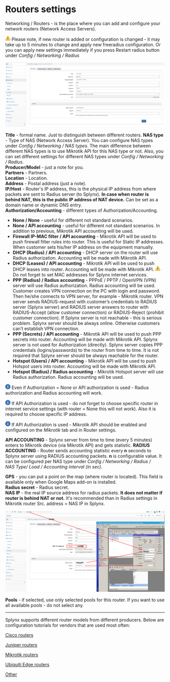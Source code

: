 Routers settings
==========

Networking / Routers - is the place where you can add and configure your network routers (Network Access Servers).

![(warning)](warning.png) Please note, if new router is added or configuration is changed - it may take up to 5 minutes to change and apply new freeradius configuration. Or you can apply new settings immediately if you press Restart radius button under *Config / Networking / Radius*

![(image)](image2018-10-2_11-28-30.png)

**Title** - formal name. Just to distinguish between different routers.
**NAS type** - Type of NAS (Network Access Server). You can configure NAS types under _Config / Networking / NAS types_. The main difference between different NAS types is to use Mikrotik API for this NAS type or not. Also, you can set different settings for different NAS types under _Config / Networking / Radius_.  
**Producer/Model** - just a note for you.  
**Partners** - Partners.  
**Location** - Location.  
**Address** - Postal address (just a note).  
**IP/Host** - Router's IP address, this is the physical IP address from where packets are sent to Radius server (to Splynx). **In case when router is behind NAT, this is the public IP address of NAT device.** Can be set as a domain name or dynamic DNS entry.  
**Authorization/Accounting** - different types of Authorization/Accounting.

*   **None / None** - useful for different not standard scenarios.
*   **None / API accounting** - useful for different not standard scenarios. In addition to previous, Mikrotik API accounting will be used.
*   **Firewall IP-MAC filter / API accounting** - Mikrotik API will be used to push firewall filter rules into router. This is useful for Static IP addresses. When customer sets his/her IP address on the equipment manually.
*   **DHCP (Radius) / API accounting** - DHCP server on the router will use Radius authorization. Accounting will be made with Mikrotik API.
*   **DHCP (Leases) / API accounting** - Mikrotik API will be used to push DHCP leases into router. Accounting will be made with Mikrotik API.
    ![(warning)](warning.png) Do not forget to set MAC addresses for Splynx internet services. 
*   **PPP (Radius) / Radius accounting** - PPPoE / PPTP / OpenVPN (VPN) server will use Radius authorization. Radius accounting will be used. Customer creates VPN connection on the PC with login and password. Then he/she connects to VPN server, for example - Mikrotik router. VPN server sends RADIUS-request with customer’s credentials to RADIUS server (Splynx server) and RADIUS server answers to router with RADIUS-Accept (allow customer connection) or RADIUS-Reject (prohibit customer connection).
If Splynx server is not reachable - this is serious problem. Splynx server should be always online. Otherwise customers can’t establish VPN connection.
*   **PPP (Secrets) / API accounting** - Mikrotik API will be used to push PPP secrets into router. Accounting will be made with Mikrotik API. Splynx server is not used for Authorization (directly). Splynx server copies PPP credentials (logins/passwords) to the router from time to time.
It is not required that Splynx server should be always reachable for the router.
*   **Hotspot (Users) / API accounting** - Mikrotik API will be used to push Hotspot users into router. Accounting will be made with Mikrotik API.
*   **Hotspot (Radius) / Radius accounting** - Mikrotik Hotspot server will use Radius authorization. Radius accounting will be used.

![(info)](info.png) Even if Authorization = None or API authorization is used - Radius authorization and Radius accounting will work.

![(info)](info.png) If API Authorization is used - do not forget to choose specific router in internet service settings (with router = None this will not work). Also it is required to choose specific IP address.

![(info)](info.png) If API Authorization is used - Mikrotik API should be enabled and configured on the _Mikrotik_ tab and in Router settings.

**API ACCOUNTING** - Splynx server from time to time (every 5 minutes) enters to Mikrotik device (via Mikrotik API) and gets statistic.
**RADIUS ACCOUNTING** - Router sends accounting statistic every **n** seconds to Splynx server using RADIUS accounting packets. **n** is configurable value. It can be configured per NAS type under *Config / Networking / Radius / NAS Type/ Load / Accounting interval (in sec)*.

**GPS** - you can put a point on the map (where router is located). This field is available only when Google Maps add-on is installed.  
**Radius secret** - Radius secret.  
**NAS IP** - the real IP source address for radius packets. **It does not matter if router is behind NAT or not.** It's recommended than in Radius settings in Mikrotik router Src. address = NAS IP in Splynx.

![(image)](image2018-10-2_13-26-18.png)

**Pools** - if selected, use only selected pools for this router. If you want to use all available pools - do not select any.

* * *

Splynx supports different router models from different producers. Below are configuration tutorials for vendors that are used most often:

[Cisco routers](/networking/routers_settings/cisco/cisco.md)

[Juniper routers](/networking/routers_settings/juniper/juniper.md)

[Mikrotik routers](/networking/routers_settings/mikrotik/mikrotik.md)

[Ubiquiti Edge routers](/networking/routers_settings/ubiquiti/ubiquiti.md)

[Other](/networking/routers_settings/other/other.md)
